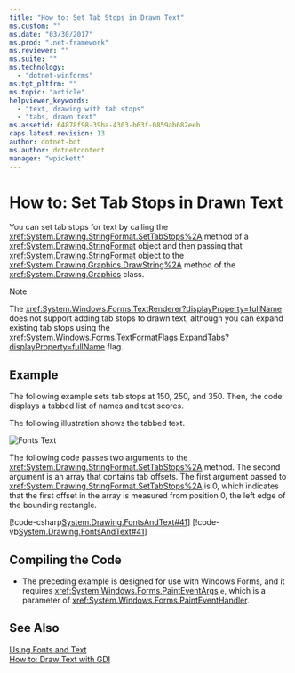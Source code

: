 ```yaml
---
title: "How to: Set Tab Stops in Drawn Text"
ms.custom: ""
ms.date: "03/30/2017"
ms.prod: ".net-framework"
ms.reviewer: ""
ms.suite: ""
ms.technology: 
  - "dotnet-winforms"
ms.tgt_pltfrm: ""
ms.topic: "article"
helpviewer_keywords: 
  - "text, drawing with tab stops"
  - "tabs, drawn text"
ms.assetid: 64878f98-39ba-4303-b63f-0859ab682eeb
caps.latest.revision: 13
author: dotnet-bot
ms.author: dotnetcontent
manager: "wpickett"
---
```

# How to: Set Tab Stops in Drawn Text
You can set tab stops for text by calling the <xref:System.Drawing.StringFormat.SetTabStops%2A> method of a <xref:System.Drawing.StringFormat> object and then passing that <xref:System.Drawing.StringFormat> object to the <xref:System.Drawing.Graphics.DrawString%2A> method of the <xref:System.Drawing.Graphics> class.  
  
> [!NOTE]
>  The <xref:System.Windows.Forms.TextRenderer?displayProperty=fullName> does not support adding tab stops to drawn text, although you can expand existing tab stops using the <xref:System.Windows.Forms.TextFormatFlags.ExpandTabs?displayProperty=fullName> flag.  
  
## Example  
 The following example sets tab stops at 150, 250, and 350. Then, the code displays a tabbed list of names and test scores.  
  
 The following illustration shows the tabbed text.  
  
 ![Fonts Text](../../../../docs/framework/winforms/advanced/media/fontstext4.png "fontstext4")  
  
 The following code passes two arguments to the <xref:System.Drawing.StringFormat.SetTabStops%2A> method. The second argument is an array that contains tab offsets. The first argument passed to <xref:System.Drawing.StringFormat.SetTabStops%2A> is 0, which indicates that the first offset in the array is measured from position 0, the left edge of the bounding rectangle.  
  
 [!code-csharp[System.Drawing.FontsAndText#41](../../../../samples/snippets/csharp/VS_Snippets_Winforms/System.Drawing.FontsAndText/CS/Class1.cs#41)]
 [!code-vb[System.Drawing.FontsAndText#41](../../../../samples/snippets/visualbasic/VS_Snippets_Winforms/System.Drawing.FontsAndText/VB/Class1.vb#41)]  
  
## Compiling the Code  
  
-   The preceding example is designed for use with Windows Forms, and it requires <xref:System.Windows.Forms.PaintEventArgs> `e`, which is a parameter of <xref:System.Windows.Forms.PaintEventHandler>.  
  
## See Also  
 [Using Fonts and Text](../../../../docs/framework/winforms/advanced/using-fonts-and-text.md)   
 [How to: Draw Text with GDI](../../../../docs/framework/winforms/advanced/how-to-draw-text-with-gdi.md)
